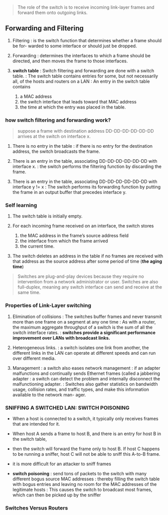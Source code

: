 > The role of the switch is to receive incoming link-layer frames and forward them onto outgoing links.

## Forwarding and Filtering

1. Filtering
   : is the switch function that determines whether a frame should be for- warded to some interface or should just be dropped.

2. Forwarding
   : determines the interfaces to which a frame should be directed, and then moves the frame to those interfaces.

3. **switch table**
   : Switch filtering and forwarding are done with a switch table.
   : The switch table contains entries for some, but not necessarily all, of the hosts and routers on a LAN
   : An entry in the switch table contains
     1. a MAC address
     2. the switch interface that leads toward that MAC address
     3. the time at which the entry was placed in the table.
 
### how switch filtering and forwarding work?
> suppose a frame with destination address DD-DD-DD-DD-DD-DD arrives at the switch on interface x.
1. There is no entry in the table
   : if there is no entry for the destination address, the switch broadcasts the frame.
   
2. There is an entry in the table, associating DD-DD-DD-DD-DD-DD with interface x.
   : the switch performs the filtering function by discarding the frame.

3. There is an entry in the table, associating DD-DD-DD-DD-DD-DD with interface y != x
   : The switch performs its forwarding function by putting the frame in an output buffer that precedes interface y.

### Self learning
1. The switch table is initially empty.

2. For each incoming frame received on an interface, the switch stores
   1. the MAC address in the frame’s source address field
   2. the interface from which the frame arrived
   3. the current time. 

3. The switch deletes an address in the table if no frames are received with that address as the source address after some period of time (**the aging time**)

> Switches are plug-and-play devices because they require no intervention from a network administrator or user.
> Switches are also full-duplex, meaning any switch interface can send and receive at the same time.

### Properties of Link-Layer switching
 
1. Elimination of collisions
   : The switches buffer frames and never transmit more than one frame on a segment at any one time
   : As with a router, the maximum aggregate throughput of a switch is the sum of all the switch interface rates.
   : **switches provide a significant performance improvement over LANs with broadcast links.**

2. Heterogeneous links.
   : a switch isolates one link from another, the different links in the LAN can operate at different speeds and can run over different media.

3. Management
   : a switch also eases network management
   : if an adapter malfunctions and continually sends Ethernet frames (called a jabbering adapter
   : a switch can detect the problem and internally disconnect the malfunctioning adapter.
   : Switches also gather statistics on bandwidth usage, collision rates, and traffic types, and make this information available to the network man- ager.

### SNIFFING A SWITCHED LAN: SWITCH POISONING

- When a host is connected to a switch, it typically only receives frames that are intended for it.
- When host A sends a frame to host B, and there is an entry for host B in the switch table, 
- then the switch will forward the frame only to host B. If host C happens to be running a sniffer, host C will not be able to sniff this A-to-B frame.
- it is more difficult for an attacker to sniff frames

- **switch poisoning**
: send tons of packets to the switch with many different bogus source MAC addresses
: thereby filling the switch table with bogus entries and leaving no room for the MAC addresses of the legitimate hosts
: This causes the switch to broadcast most frames, which can then be picked up by the sniffer


### Switches Versus Routers
